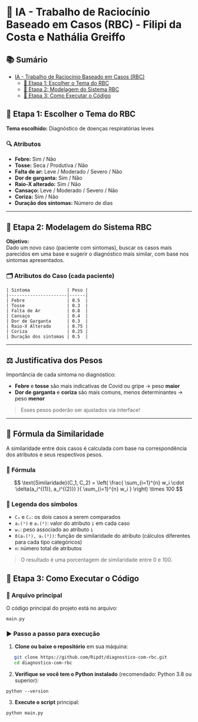 # 🤖 IA - Trabalho de Raciocínio Baseado em Casos (RBC) - Filipi da Costa e Nathália Greiffo

## 📚 Sumário

- [IA - Trabalho de Raciocínio Baseado em Casos (RBC)](#-ia---trabalho-de-raciocínio-baseado-em-casos-rbc)
  - [🔧 Etapa 1: Escolher o Tema do RBC](#-etapa-1-escolher-o-tema-do-rbc)
  - [🧠 Etapa 2: Modelagem do Sistema RBC](#-etapa-2-modelagem-do-sistema-rbc)
  - [🚀 Etapa 3: Como Executar o Código](#-etapa-3-como-executar-o-código)

## 🔧 Etapa 1: Escolher o Tema do RBC

**Tema escolhido:** Diagnóstico de doenças respiratórias leves

### 🔍 Atributos

- **Febre:** Sim / Não
- **Tosse:** Seca / Produtiva / Não
- **Falta de ar:** Leve / Moderado / Severo / Não
- **Dor de garganta:** Sim / Não
- **Raio-X alterado:** Sim / Não
- **Cansaço:** Leve / Moderado / Severo / Não
- **Coriza:** Sim / Não
- **Duração dos sintomas:** Número de dias

---

## 🧠 Etapa 2: Modelagem do Sistema RBC

**Objetivo:**  
Dado um novo caso (paciente com sintomas), buscar os casos mais parecidos em uma base e sugerir o diagnóstico mais similar, com base nos sintomas apresentados.

### 🗂️ Atributos do Caso (cada paciente)

```
| Sintoma              | Peso |
|----------------------|------|
| Febre                | 0.5  |
| Tosse                | 0.3  |
| Falta de Ar          | 0.8  |
| Cansaço              | 0.4  |
| Dor de Garganta      | 0.3  |
| Raio-X Alterado      | 0.75 |
| Coriza               | 0.25 |
| Duração dos sintomas | 0.5  |
```

---

## ⚖️ Justificativa dos Pesos

Importância de cada sintoma no diagnóstico:

- **Febre** e **tosse** são mais indicativas de Covid ou gripe → peso **maior**
- **Dor de garganta** e **coriza** são mais comuns, menos determinantes → peso **menor**

> Esses pesos poderão ser ajustados via interface!

---

## 🧮 Fórmula da Similaridade

A similaridade entre dois casos é calculada com base na correspondência dos atributos e seus respectivos pesos.

### 📐 Fórmula

$$
\text{Similaridade}(C_1, C_2) = \left( \frac{ \sum_{i=1}^{n} w_i \cdot \delta(a_i^{(1)}, a_i^{(2)}) }{ \sum_{i=1}^{n} w_i } \right) \times 100
$$

### 🧾 Legenda dos símbolos

- `C₁` e `C₂`: os dois casos a serem comparados
- `aᵢ(¹)` e `aᵢ(²)`: valor do atributo `i` em cada caso
- `wᵢ`: peso associado ao atributo `i`
- `δ(aᵢ(¹), aᵢ(²))`: função de similaridade do atributo (cálculos diferentes para cada tipo categóricos)
- `n`: número total de atributos

> O resultado é uma porcentagem de similaridade entre 0 e 100.

## 🚀 Etapa 3: Como Executar o Código

### 📁 Arquivo principal

O código principal do projeto está no arquivo:

```
main.py
```

### ▶️ Passo a passo para execução

1. **Clone ou baixe o repositório** em sua máquina:

```bash
   git clone https://github.com/Ripdt/diagnostico-com-rbc.git
   cd diagnostico-com-rbc
```

2.  **Verifique se você tem o Python instalado** (recomendado: Python 3.8 ou superior):

```
python --version
```

3. **Execute o script** principal:

```
python main.py
```
